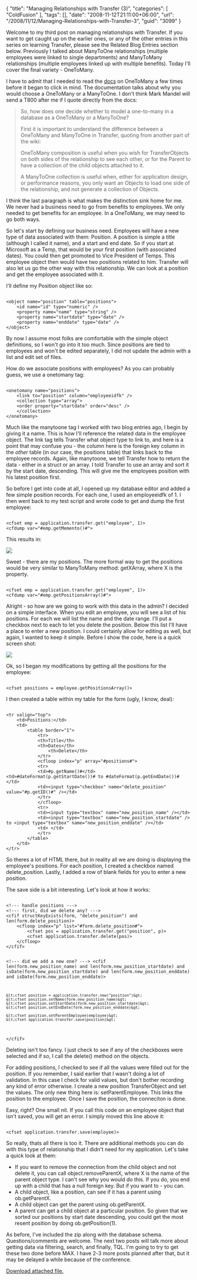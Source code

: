 {
	"title": "Managing Relationships with Transfer (3)",
	"categories": [
		"ColdFusion"
	],
	"tags": [],
	"date": "2008-11-12T21:11:00+06:00",
	"url": "/2008/11/12/Managing-Relationships-with-Transfer-3",
	"guid": "3099"
}

Welcome to my third post on managing relationships with Transfer. If you want to get caught up on the earlier ones, or any of the other entries in this series on learning Transfer, please see the Related Blog Entries section below. Previously I talked about ManyToOne relationships (multiple employees were linked to single departments) and ManyToMany relationships (multiple employees linked up with multiple benefits). Today I'll cover the final variety - OneToMany.
<!--more-->
I have to admit that I needed to read the <a href="http://docs.transfer-orm.com/wiki/Managing_Relationships_and_Compositions.cfm#OneToMany">docs</a> on OneToMany a few times before it began to click in mind. The documentation talks about why you would choose a OneToMany or a ManyToOne. I don't think Mark Mandel will send a T800 after me if I quote directly from the docs:

<blockquote>
<p>
So, how does one decide whether to model a one-to-many in a database as a OneToMany or a ManyToOne?
</p>
<p>
First it is important to understand the difference between a OneToMany and ManyToOne in Transfer, quoting from another part of the wiki:
</p>
<p>
OneToMany composition is useful when you wish for TransferObjects on both sides of the relationship to see each other, or for the Parent to have a collection of the child objects attached to it.
</p>
<p>
A ManyToOne collection is useful when, either for application design, or performance reasons, you only want an Objects to load one side of the relationship, and not generate a collection of Objects. 
</p>
</blockquote>

I think the last paragraph is what makes the distinction sink home for me. We never had a business need to go from benefits to employees. We only needed to get benefits for an employee. In a OneToMany, we may need to go both ways. 

So let's start by defining our business need. Employees will have a new type of data associated with them: Position. A position is simple a title (although I called it name), and a start and end date. So if you start at Microsoft as a Temp, that would be your first position (with associated dates). You could then get promoted to Vice President of Temps. This employee object then would have two positions related to him. Transfer will also let us go the other way with this relationship. We can look at a position and get the employee associated with it.

I'll define my Position object like so:

<code>
&lt;object name="position" table="positions"&gt;
	&lt;id name="id" type="numeric" /&gt;
	&lt;property name="name" type="string" /&gt;
	&lt;property name="startdate" type="date" /&gt;
	&lt;property name="enddate" type="date" /&gt;
&lt;/object&gt;
</code>

By now I assume most folks are comfortable with the simple object definitions, so I won't go into it too much. Since positions are tied to employees and won't be edited separately, I did not update the admin with a list and edit set of files.

How do we associate positions with employees? As you can probably guess, we use a onetomany tag:

<code>
&lt;onetomany name="positions"&gt;
	&lt;link to="position" column="employeeidfk" /&gt;
	&lt;collection type="array"&gt;
	&lt;order property="startdate" order="desc" /&gt;
	&lt;/collection&gt;
&lt;/onetomany&gt;
</code>

Much like the manytoone tag I worked with two blog entries ago, I begin by giving it a name. This is how I'll reference the related data in the employee object. The link tag tells Transfer what object type to link to, and here is a point that may confuse you - the column here is the foreign key column in the <i>other</i> table (in our case, the positions table) that links back to the employee records. Again, like manytoone, we tell Transfer how to return the data - either in a struct or an array. I told Transfer to use an array and sort it by the start date, descending. This will give me the employees position with his latest position first.

So before I get into code at all, I opened up my database editor and added a few simple position records. For each one, I used an employeeidfk of 1. I then went back to my test script and wrote code to get and dump the first employee:

<code>
&lt;cfset emp = application.transfer.get("employee", 1)&gt;
&lt;cfdump var="#emp.getMemento()#"&gt;
</code>

This results in:

<img src="http://www.raymondcamden.com/images//Picture 44.png">

Sweet - there are my positions. The more formal way to get the positions would be very similar to ManyToMany method: getXArray, where X is the property.

<code>
&lt;cfset emp = application.transfer.get("employee", 1)&gt;
&lt;cfdump var="#emp.getPositionsArray()#"&gt;
</code>

Alright - so how are we going to work with this data in the admin? I decided on a simple interface. When you edit an employee, you will see a list of his positions. For each we will list the name and the date range. I'll put a checkbox next to each to let you delete the position. Below this list I'll have a place to enter a new position. I could certainly allow for editing as well, but again, I wanted to keep it simple. Before I show the code, here is a quick screen shot:

<img src="http://www.coldfusionjedi.com/images//editemployee.gif">

Ok, so I began my modifications by getting all the positions for the employee:

<code>
&lt;cfset positions = employee.getPositionsArray()&gt;
</code>

I then created a table within my table for the form (ugly, I know, deal):

<code>
&lt;tr valign="top"&gt;
	&lt;td&gt;Positions:&lt;/td&gt;
	&lt;td&gt;
		&lt;table border="1"&gt;
			&lt;tr&gt;
			&lt;th&gt;Title&lt;/th&gt;
			&lt;th&gt;Dates&lt;/th&gt;
				&lt;th&gt;Delete&lt;/th&gt;
			&lt;/tr&gt;
			&lt;cfloop index="p" array="#positions#"&gt;
			&lt;tr&gt;
			&lt;td&gt;#p.getName()#&lt;/td&gt;
&lt;td&gt;#dateFormat(p.getStartDate())# to #dateFormat(p.getEndDate())#&lt;/td&gt;
			&lt;td&gt;&lt;input type="checkbox" name="delete_position" value="#p.getID()#" /&gt;&lt;/td&gt;
			&lt;/tr&gt;
			&lt;/cfloop&gt;
			&lt;tr&gt;
			&lt;td&gt;&lt;input type="textbox" name="new_position_name" /&gt;&lt;/td&gt;
			&lt;td&gt;&lt;input type="textbox" name="new_position_startdate" /&gt; to &lt;input type="textbox" name="new_position_enddate" /&gt;&lt;/td&gt;
			&lt;td&gt;&nbsp;&lt;/td&gt;
			&lt;/tr&gt;
		&lt;/table&gt;
	&lt;/td&gt;
&lt;/tr&gt;
</code>

So theres a lot of HTML there, but in reality all we are doing is displaying the employee's positions. For each position, I created a checkbox named delete_position. Lastly, I added a row of blank fields for you to enter a new position.

The save side is a bit interesting. Let's look at how it works:

<code>
&lt;!--- handle positions ---&gt;
&lt;!--- first, did we delete any? ---&gt;
&lt;cfif structKeyExists(form, "delete_position") and len(form.delete_position)&gt;
	&lt;cfloop index="p" list="#form.delete_position#"&gt;
		&lt;cfset pos = application.transfer.get("position", p)&gt;
		&lt;cfset application.transfer.delete(pos)&gt;
	&lt;/cfloop&gt;
&lt;/cfif&gt;
	
&lt;!--- did we add a new one? ---&gt;
&lt;cfif len(form.new_position_name) and len(form.new_position_startdate) 
	and isDate(form.new_position_startdate) and len(form.new_position_enddate)
	and isDate(form.new_position_enddate)&gt;
	
	&lt;cfset position = application.transfer.new("position")&gt;
	&lt;cfset position.setName(form.new_position_name)&gt;
	&lt;cfset position.setStartDate(form.new_position_startdate)&gt;
	&lt;cfset position.setEndDate(form.new_position_enddate)&gt;
	
	&lt;cfset position.setParentEmployee(employee)&gt;
	&lt;cfset application.transfer.save(position)&gt;	
&lt;/cfif&gt;
</code>

Deleting isn't too fancy. I just check to see if any of the checkboxes were selected and if so, I call the delete() method on the objects.

For adding positions, I checked to see if all the values were filled out for the position. If you remember, I said earlier that I wasn't doing a lot of validation. In this case I check for valid values, but don't bother recording any kind of error otherwise. I create a new position TransferObject and set the values. The only new thing here is: setParentEmployee. This links the position to the employee. Once I save the position, the conneciton is done.

Easy, right? One small nit. If you call this code on an employee object that isn't saved, you will get an error. I simply moved this line above it:

<code>
&lt;cfset application.transfer.save(employee)&gt;
</code>

So really, thats all there is too it. There are additional methods you can do with this type of relationship that I didn't need for my application. Let's take a quick look at them:

<ul>
<li>If you want to remove the connection from the child object and not delete it, you can call object.removeParentX, where X is the name of the parent object type. I can't see why you would do this. If you do, you end up with a child that has a null foreign key. But if you want to - you can.
<li>A child object, like a position, can see if it has a parent using ob.getParentX.
<li>A child object can get the parent using ob.getParentX.
<li>A parent can get a child object at a particular position. So given that we sorted our positions by start date descending, you could get the most resent position by doing ob.getPosition(1).
</ul>

As before, I've included the zip along with the database schema. Questions/comments are welcome. The next two posts will talk more about getting data via filtering, search, and finally, TQL. I'm going to try to get these two done before MAX. I have 2-3 more posts planned after that, but it may be delayed a while because of the conference.<p><a href='enclosures/D%3A%5Chosts%5Cwww%2Ecoldfusionjedi%2Ecom%5Cenclosures%2Fempdirectory4%2Ezip'>Download attached file.</a></p>